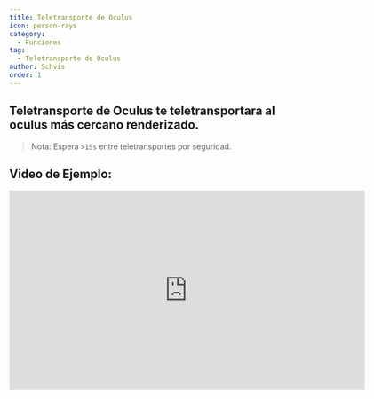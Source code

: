 ```yaml
---
title: Teletransporte de Oculus
icon: person-rays
category:
  - Funciones
tag:
  - Teletransporte de Oculus
author: Schvis
order: 1
---
```


## Teletransporte de Oculus te teletransportara al oculus más cercano renderizado.

> Nota: Espera `>15s` entre teletransportes por seguridad.

## Video de Ejemplo:

<div class="iframe-container"><iframe width="640" height="360" src="https://www.youtube.com/embed/j2Yu31J7Yh4?list=PL5eI1Tb64p56g27qfYk7VuFTz4FK6YrKa" title="Korepi - Oculi/ChestTeleport" frameborder="0" allow="accelerometer; autoplay; clipboard-write; encrypted-media; gyroscope; picture-in-picture; web-share" allowfullscreen></iframe></div>

